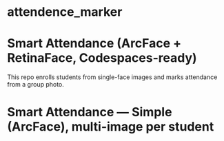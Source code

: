 # attendence_marker

# Smart Attendance (ArcFace + RetinaFace, Codespaces-ready)

This repo enrolls students from single-face images and marks attendance from a group photo.

# Smart Attendance — Simple (ArcFace), multi-image per student


